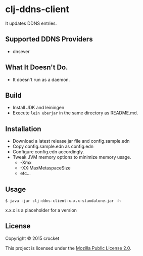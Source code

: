 # clj-ddns-client

It updates DDNS entries.

## Supported DDNS Providers

* dnsever

## What It Doesn't Do.

* It doesn't run as a daemon.

## Build

* Install JDK and leiningen
* Execute `lein uberjar` in the same directory as README.md.

## Installation

* Download a latest release jar file and config.sample.edn
* Copy config.sample.edn as config.edn
* Configure config.edn accordingly.
* Tweak JVM memory options to minimize memory usage.
  * -Xmx
  * -XX:MaxMetaspaceSize
  * etc...

## Usage

```
$ java -jar clj-ddns-client-x.x.x-standalone.jar -h
```

x.x.x is a placeholder for a version

## License

Copyright &copy; 2015 crocket

This project is licensed under the [Mozilla Public License 2.0][license].

[license]: http://www.mozilla.org/MPL/2.0/
